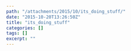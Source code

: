 ```yaml
---
path: "/attachments/2015/10/its_doing_stuff/"
date: "2015-10-20T13:26:50Z"
title: "its_doing_stuff"
categories: []
tags: []
excerpt: ""
---
```


